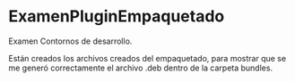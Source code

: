 # ExamenPluginEmpaquetado
Examen Contornos de desarrollo.

Están creados los archivos creados del empaquetado, para mostrar que se me generó correctamente el archivo .deb dentro
de la carpeta bundles.
